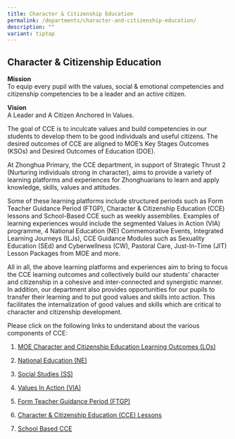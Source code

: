 ```yaml
---
title: Character & Citizenship Education
permalink: /departments/character-and-citizenship-education/
description: ""
variant: tiptap
---
```

<h2><strong>Character &amp; Citizenship Education</strong></h2>
<p><strong>Mission</strong> 
<br>To equip every pupil with the values, social &amp; emotional competencies
and citizenship competencies to be a leader and an active citizen.</p>
<p><strong>Vision</strong> 
<br>A Leader and A Citizen Anchored In Values.</p>
<p>The goal of CCE is to inculcate values and build competencies in our students
to develop them to be good individuals and useful citizens. The desired
outcomes of CCE are aligned to MOE’s Key Stages Outcomes (KSOs) and Desired
Outcomes of Education (DOE).</p>
<p>At Zhonghua Primary, the CCE department, in support of Strategic Thrust
2 (Nurturing individuals strong in character), aims to provide a variety
of learning platforms and experiences for Zhonghuarians to learn and apply
knowledge, skills, values and attitudes.</p>
<p>Some of these learning platforms include structured periods such as Form
Teacher Guidance Period (FTGP), Character &amp; Citizenship Education (CCE)
lessons and School-Based CCE such as weekly assemblies. Examples of learning
experiences would include the segmented Values in Action (VIA) programme,
4 National Education (NE) Commemorative Events, Integrated Learning Journeys
(ILJs), CCE Guidance Modules such as Sexuality Education (SEd) and Cyberwellness
(CW), Pastoral Care, Just-In-Time (JIT) Lesson Packages from MOE and more.</p>
<p>All in all, the above learning platforms and experiences aim to bring
to focus the CCE learning outcomes and collectively build our students’
character and citizenship in a cohesive and inter-connected and synergistic
manner. In addition, our department also provides opportunities for our
pupils to transfer their learning and to put good values and skills into
action. This facilitates the internalization of good values and skills
which are critical to character and citizenship development.</p>
<p>Please click on the following links to understand about the various components
of CCE:</p>
<ol data-tight="true" class="tight">
<li>
<p><a href="/departments/cce/moe-character-and-citizenship-education-learning-outcomes-los/" rel="noopener noreferrer nofollow" target="_blank">MOE Character and Citizenship Education Learning Outcomes (LOs)</a>
</p>
</li>
<li>
<p><a href="/departments/cce/national-education-ne/" rel="noopener noreferrer nofollow" target="_blank">National Education (NE)</a>
</p>
</li>
<li>
<p><a href="/departments/cce/social-studies-ss/" rel="noopener noreferrer nofollow" target="_blank">Social Studies (SS)</a>
</p>
</li>
<li>
<p><a href="/departments/cce/values-in-action-via/" rel="noopener noreferrer nofollow" target="_blank">Values In Action (VIA)</a>
</p>
</li>
<li>
<p><a href="/departments/cce/form-teacher-guidance-period-ftgp/" rel="noopener noreferrer nofollow" target="_blank">Form Teacher Guidance Period (FTGP)</a>
</p>
</li>
<li>
<p><a href="/departments/cce/character-and-citizenship-education-cce-lessons/" rel="noopener noreferrer nofollow" target="_blank">Character &amp; Citizenship Education (CCE) Lessons</a>
</p>
</li>
<li>
<p><a href="/departments/cce/school-based-cce/" rel="noopener noreferrer nofollow" target="_blank">School Based CCE</a>
</p>
</li>
</ol>
<p></p>